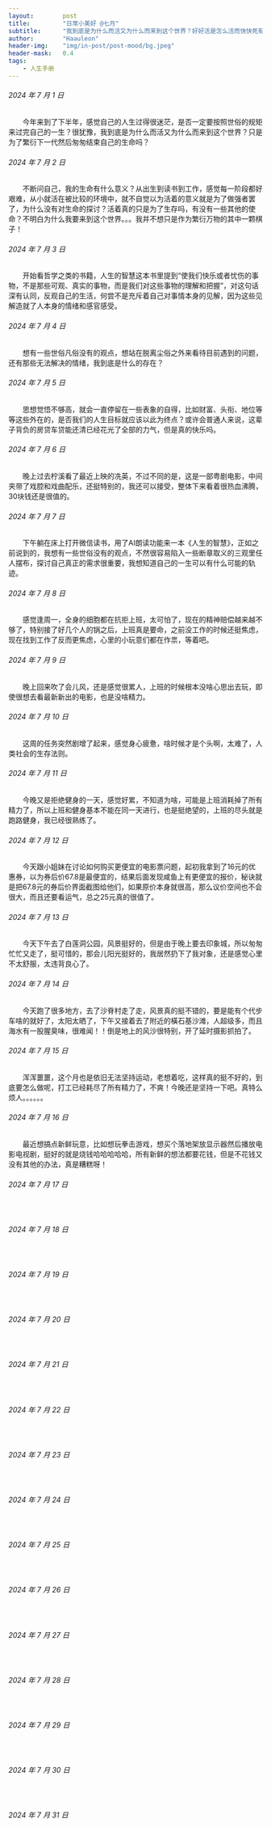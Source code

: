 ```yaml
---
layout:        post
title:         "日常小美好 @七月"
subtitle:      "我到底是为什么而活又为什么而来到这个世界？好好活是怎么活而快快死有什么条件"
author:        "Haauleon"
header-img:    "img/in-post/post-mood/bg.jpeg"
header-mask:   0.4
tags:
    - 人生手册
---
```


###### 2024 年 7 月 1 日
&emsp;&emsp;今年来到了下半年，感觉自己的人生过得很迷茫，是否一定要按照世俗的规矩来过完自己的一生？很犹豫，我到底是为什么而活又为什么而来到这个世界？只是为了繁衍下一代然后匆匆结束自己的生命吗？

###### 2024 年 7 月 2 日
&emsp;&emsp;不断问自己，我的生命有什么意义？从出生到读书到工作，感觉每一阶段都好艰难，从小就活在被比较的环境中，就不自觉以为活着的意义就是为了做强者罢了，为什么没有对生命的探讨？活着真的只是为了生存吗，有没有一些其他的使命？不明白为什么我要来到这个世界。。。我并不想只是作为繁衍万物的其中一颗棋子！

###### 2024 年 7 月 3 日
&emsp;&emsp;开始看哲学之类的书籍，人生的智慧这本书里提到“使我们快乐或者忧伤的事物，不是那些可观、真实的事物，而是我们对这些事物的理解和把握”，对这句话深有认同，反观自己的生活，何尝不是充斥着自己对事情本身的见解，因为这些见解造就了人本身的情绪和感官感受。

###### 2024 年 7 月 4 日
&emsp;&emsp;想有一些世俗凡俗没有的观点，想站在脱离尘俗之外来看待目前遇到的问题，还有那些无法解决的情绪，我到底是什么的存在？

###### 2024 年 7 月 5 日
&emsp;&emsp;思想觉悟不够高，就会一直停留在一些表象的自得，比如财富、头衔、地位等等这些外在的，是否我们的人生目标就应该以此为终点？或许会普通人来说，这辈子背负的房贷车贷能还清已经花光了全部的力气，但是真的快乐吗。

###### 2024 年 7 月 6 日
&emsp;&emsp;晚上过去柠溪看了最近上映的冼英，不过不同的是，这是一部粤剧电影，中间夹带了戏腔和戏曲配乐，还挺特别的，我还可以接受，整体下来看着很热血沸腾，30块钱还是很值的。

###### 2024 年 7 月 7 日
&emsp;&emsp;下午躺在床上打开微信读书，用了AI朗读功能来一本《人生的智慧》，正如之前说到的，我想有一些世俗没有的观点，不然很容易陷入一些断章取义的三观里任人摆布，探讨自己真正的需求很重要，我想知道自己的一生可以有什么可能的轨迹。

###### 2024 年 7 月 8 日
&emsp;&emsp;感觉逢周一，全身的细胞都在抗拒上班，太可怕了，现在的精神赔偿越来越不够了，特别接了好几个人的锅之后，上班真是要命，之前没工作的时候还挺焦虑，现在找到工作了反而更焦虑，心里的小玩意们都在作祟，等着吧。

###### 2024 年 7 月 9 日
&emsp;&emsp;晚上回来吹了会儿风，还是感觉很累人，上班的时候根本没啥心思出去玩，即使很想去看最新新出的电影，也是没啥精力。

###### 2024 年 7 月 10 日
&emsp;&emsp;这周的任务突然剧增了起来，感觉身心疲惫，啥时候才是个头啊，太难了，人类社会的生存法则。

###### 2024 年 7 月 11 日
&emsp;&emsp;今晚又是拒绝健身的一天，感觉好累，不知道为啥，可能是上班消耗掉了所有精力了，所以上班和健身基本不能在同一天进行，也是挺绝望的，上班的尽头就是跑路健身，我已经很熟练了。

###### 2024 年 7 月 12 日
&emsp;&emsp;今天跟小姐妹在讨论如何购买更便宜的电影票问题，起初我拿到了16元的优惠券，以为券后价67.8是最便宜的，结果后面发现咸鱼上有更便宜的报价，秘诀就是把67.8元的券后价界面截图给他们，如果原价本身就很高，那么议价空间也不会很大，而且还要看运气，总之25元真的很值了。

###### 2024 年 7 月 13 日
&emsp;&emsp;今天下午去了白莲洞公园，风景挺好的，但是由于晚上要去印象城，所以匆匆忙忙又走了，挺可惜的，那会儿阳光挺好的，我居然扔下了我对象，还是感觉心里不太舒服，太违背良心了。

###### 2024 年 7 月 14 日
&emsp;&emsp;今天跑了很多地方，去了沙脊村走了走，风景真的挺不错的，要是能有个代步车啥的就好了，太阳太晒了，下午又接着去了附近的橫石基沙滩，人超级多，而且海水有一股腥臭味，很难闻！！倒是地上的风沙很特别，开了延时摄影抓拍了。

###### 2024 年 7 月 15 日
&emsp;&emsp;浑浑噩噩，这个月也是依旧无法坚持运动，老想着吃，这样真的挺不好的，到底要怎么做呢，打工已经耗尽了所有精力了，不爽！今晚还是坚持一下吧。真特么烦人。。。。。。

###### 2024 年 7 月 16 日
&emsp;&emsp;最近想搞点新鲜玩意，比如想玩拳击游戏，想买个落地架放显示器然后播放电影电视剧，挺好的就是烧钱哈哈哈哈哈，所有新鲜的想法都要花钱，但是不花钱又没有其他的办法，真是糟糕呀！

###### 2024 年 7 月 17 日
&emsp;&emsp;

###### 2024 年 7 月 18 日
&emsp;&emsp;

###### 2024 年 7 月 19 日
&emsp;&emsp;

###### 2024 年 7 月 20 日
&emsp;&emsp;

###### 2024 年 7 月 21 日
&emsp;&emsp;

###### 2024 年 7 月 22 日
&emsp;&emsp;

###### 2024 年 7 月 23 日
&emsp;&emsp;

###### 2024 年 7 月 24 日
&emsp;&emsp;

###### 2024 年 7 月 25 日
&emsp;&emsp;

###### 2024 年 7 月 26 日
&emsp;&emsp;

###### 2024 年 7 月 27 日
&emsp;&emsp;

###### 2024 年 7 月 28 日
&emsp;&emsp;

###### 2024 年 7 月 29 日
&emsp;&emsp;

###### 2024 年 7 月 30 日
&emsp;&emsp;

###### 2024 年 7 月 31 日
&emsp;&emsp;
